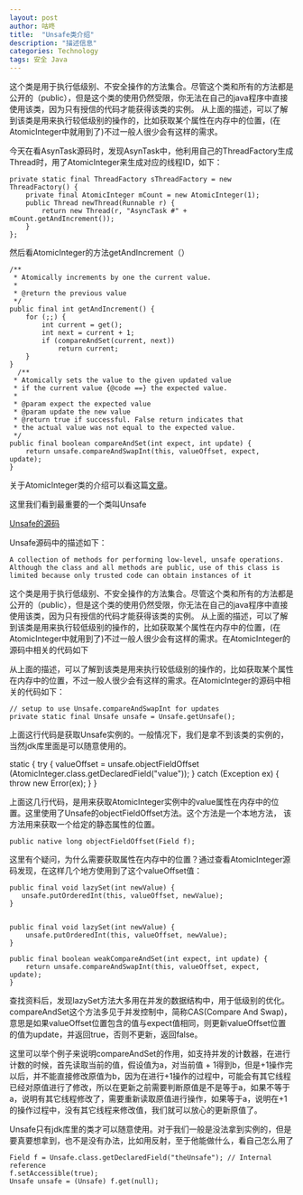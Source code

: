 ```yaml
---
layout: post
author: 咕咚
title:  "Unsafe类介绍"
description: "描述信息"
categories: Technology
tags: 安全 Java
---
```

这个类是用于执行低级别、不安全操作的方法集合。尽管这个类和所有的方法都是公开的（public），但是这个类的使用仍然受限，你无法在自己的java程序中直接使用该类，因为只有授信的代码才能获得该类的实例。
从上面的描述，可以了解到该类是用来执行较低级别的操作的，比如获取某个属性在内存中的位置，(在AtomicInteger中就用到了)不过一般人很少会有这样的需求。

今天在看AsynTask源码时，发现AsynTask中，他利用自己的ThreadFactory生成Thread时，用了AtomicInteger来生成对应的线程ID，如下：

    private static final ThreadFactory sThreadFactory = new ThreadFactory() {
        private final AtomicInteger mCount = new AtomicInteger(1);
        public Thread newThread(Runnable r) {
            return new Thread(r, "AsyncTask #" + mCount.getAndIncrement());
        }
    };

然后看AtomicInteger的方法getAndIncrement（）

    /**
     * Atomically increments by one the current value.
     *
     * @return the previous value
     */
    public final int getAndIncrement() {
        for (;;) {
            int current = get();
            int next = current + 1;
            if (compareAndSet(current, next))
                return current;
        }
    }
      /**
     * Atomically sets the value to the given updated value
     * if the current value {@code ==} the expected value.
     *
     * @param expect the expected value
     * @param update the new value
     * @return true if successful. False return indicates that
     * the actual value was not equal to the expected value.
     */
    public final boolean compareAndSet(int expect, int update) {
        return unsafe.compareAndSwapInt(this, valueOffset, expect, update);
    }

关于AtomicInteger类的介绍可以看这篇[文章](http://localhost:4000/java/2015/08/03/AtomicInteger_Introduce/)。


这里我们看到最重要的一个类叫Unsafe

[Unsafe的源码](http://www.docjar.com/html/api/sun/misc/Unsafe.java.html)
 
Unsafe源码中的描述如下：

    A collection of methods for performing low-level, unsafe operations. Although the class and all methods are public, use of this class is limited because only trusted code can obtain instances of it

这个类是用于执行低级别、不安全操作的方法集合。尽管这个类和所有的方法都是公开的（public），但是这个类的使用仍然受限，你无法在自己的java程序中直接使用该类，因为只有授信的代码才能获得该类的实例。
从上面的描述，可以了解到该类是用来执行较低级别的操作的，比如获取某个属性在内存中的位置，(在AtomicInteger中就用到了)不过一般人很少会有这样的需求。在AtomicInteger的源码中相关的代码如下

从上面的描述，可以了解到该类是用来执行较低级别的操作的，比如获取某个属性在内存中的位置，不过一般人很少会有这样的需求。在AtomicInteger的源码中相关的代码如下：


    // setup to use Unsafe.compareAndSwapInt for updates
    private static final Unsafe unsafe = Unsafe.getUnsafe();

上面这行代码是获取Unsafe实例的。一般情况下，我们是拿不到该类的实例的，当然jdk库里面是可以随意使用的。


 static {
      try {
        valueOffset = unsafe.objectFieldOffset
            (AtomicInteger.class.getDeclaredField("value"));
      } catch (Exception ex) { throw new Error(ex); }
    }


上面这几行代码，是用来获取AtomicInteger实例中的value属性在内存中的位置。这里使用了Unsafe的objectFieldOffset方法。这个方法是一个本地方法， 该方法用来获取一个给定的静态属性的位置。


    public native long objectFieldOffset(Field f);


这里有个疑问，为什么需要获取属性在内存中的位置？通过查看AtomicInteger源码发现，在这样几个地方使用到了这个valueOffset值：


    public final void lazySet(int newValue) {
       unsafe.putOrderedInt(this, valueOffset, newValue);
    }


    public final void lazySet(int newValue) {
        unsafe.putOrderedInt(this, valueOffset, newValue);
    }

    public final boolean weakCompareAndSet(int expect, int update) {
        return unsafe.compareAndSwapInt(this, valueOffset, expect, update);
    }

查找资料后，发现lazySet方法大多用在并发的数据结构中，用于低级别的优化。compareAndSet这个方法多见于并发控制中，简称CAS(Compare And Swap)，意思是如果valueOffset位置包含的值与expect值相同，则更新valueOffset位置的值为update，并返回true，否则不更新，返回false。

这里可以举个例子来说明compareAndSet的作用，如支持并发的计数器，在进行计数的时候，首先读取当前的值，假设值为a，对当前值 + 1得到b，但是+1操作完以后，并不能直接修改原值为b，因为在进行+1操作的过程中，可能会有其它线程已经对原值进行了修改，所以在更新之前需要判断原值是不是等于a，如果不等于a，说明有其它线程修改了，需要重新读取原值进行操作，如果等于a，说明在+1的操作过程中，没有其它线程来修改值，我们就可以放心的更新原值了。

Unsafe只有jdk库里的类才可以随意使用。对于我们一般是没法拿到实例的，但是要真要想拿到，也不是没有办法，比如用反射，至于他能做什么，看自己怎么用了
    
    Field f = Unsafe.class.getDeclaredField("theUnsafe"); // Internal reference  
    f.setAccessible(true);  
    Unsafe unsafe = (Unsafe) f.get(null); 








